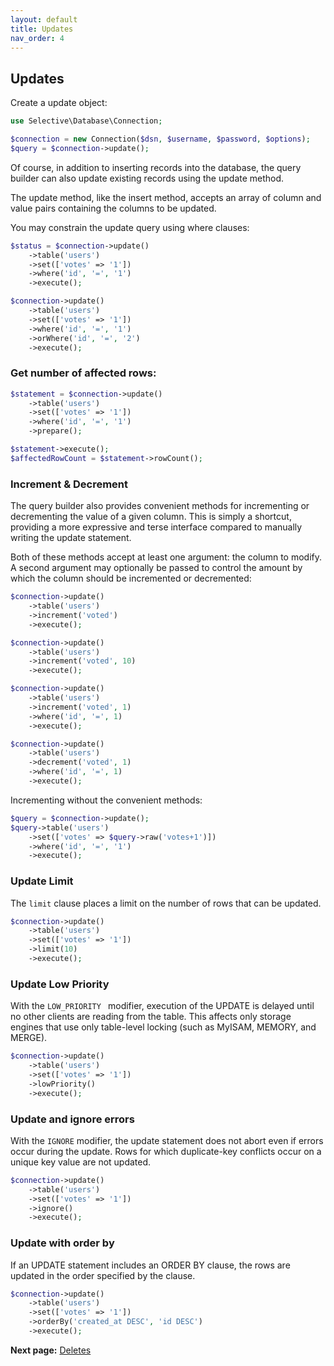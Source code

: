 ```yaml
---
layout: default
title: Updates
nav_order: 4
---
```


## Updates

Create a update object:

```php
use Selective\Database\Connection;

$connection = new Connection($dsn, $username, $password, $options);
$query = $connection->update();
```

Of course, in addition to inserting records into the database,
the query builder can also update existing records using the update method.

The update method, like the insert method, accepts an array of column
and value pairs containing the columns to be updated.

You may constrain the update query using where clauses:

```php
$status = $connection->update()
    ->table('users')
    ->set(['votes' => '1'])
    ->where('id', '=', '1')
    ->execute();
```

```php
$connection->update()
    ->table('users')
    ->set(['votes' => '1'])
    ->where('id', '=', '1')
    ->orWhere('id', '=', '2')
    ->execute();
```

### Get number of affected rows:

```php
$statement = $connection->update()
    ->table('users')
    ->set(['votes' => '1'])
    ->where('id', '=', '1')
    ->prepare();

$statement->execute();
$affectedRowCount = $statement->rowCount();
```

### Increment & Decrement

The query builder also provides convenient methods for incrementing or
decrementing the value of a given column. This is simply a shortcut,
providing a more expressive and terse interface compared to manually
writing the update statement.

Both of these methods accept at least one argument: the column to modify.
A second argument may optionally be passed to control the amount by
which the column should be incremented or decremented:

```php
$connection->update()
    ->table('users')
    ->increment('voted')
    ->execute();

$connection->update()
    ->table('users')
    ->increment('voted', 10)
    ->execute();

$connection->update()
    ->table('users')
    ->increment('voted', 1)
    ->where('id', '=', 1)
    ->execute();
```

```php
$connection->update()
    ->table('users')
    ->decrement('voted', 1)
    ->where('id', '=', 1)
    ->execute();
```

Incrementing without the convenient methods:

```php
$query = $connection->update();
$query->table('users')
    ->set(['votes' => $query->raw('votes+1')])
    ->where('id', '=', '1')
    ->execute();
```

### Update Limit

The `limit` clause places a limit on the number of rows that can be updated.

```php
$connection->update()
    ->table('users')
    ->set(['votes' => '1'])
    ->limit(10)
    ->execute();
```

### Update Low Priority

With the `LOW_PRIORITY ` modifier, execution of the UPDATE is delayed until no
other clients are reading from the table. This affects only storage engines
that use only table-level locking (such as MyISAM, MEMORY, and MERGE).

```php
$connection->update()
    ->table('users')
    ->set(['votes' => '1'])
    ->lowPriority()
    ->execute();
```

### Update and ignore errors

With the `IGNORE` modifier, the update statement does not abort
even if errors occur during the update. Rows for which duplicate-key
conflicts occur on a unique key value are not updated.

```php
$connection->update()
    ->table('users')
    ->set(['votes' => '1'])
    ->ignore()
    ->execute();
```

### Update with order by

If an UPDATE statement includes an ORDER BY clause,
the rows are updated in the order specified by the clause.

```php
$connection->update()
    ->table('users')
    ->set(['votes' => '1'])
    ->orderBy('created_at DESC', 'id DESC')
    ->execute();
```

**Next page:** [Deletes](deletes.md)
